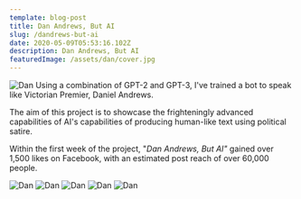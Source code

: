 ```yaml
---
template: blog-post
title: Dan Andrews, But AI
slug: /dandrews-but-ai
date: 2020-05-09T05:53:16.102Z
description: Dan Andrews, But AI
featuredImage: /assets/dan/cover.jpg
---
```


![Dan](/assets/dan/glitch.jpg)
Using a combination of GPT-2 and GPT-3, I've trained a bot to speak like Victorian Premier, Daniel Andrews.

The aim of this project is to showcase the frighteningly advanced capabilities of AI's capabilities of producing human-like text using political satire.

Within the first week of the project, "*Dan Andrews, But AI"* gained over 1,500 likes on Facebook, with an estimated post reach of over 60,000 people.

![Dan](/assets/dan/dan-club.png)
![Dan](/assets/dan/dan-kangaroo.png)
![Dan](/assets/dan/dan-tram.png)
![Dan](/assets/dan/dan-wes.png)
![Dan](/assets/dan/dan-giles.png)